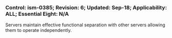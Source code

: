 ### Control: ism-0385; Revision: 6; Updated: Sep-18; Applicability: ALL; Essential Eight: N/A
<p>Servers maintain effective functional separation with other servers allowing them to operate independently.</p>